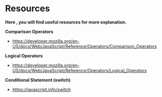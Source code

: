 # Resources

**Here , you will find useful resources for more explanation.**

**Comparison Operators**

- https://developer.mozilla.org/en-US/docs/Web/JavaScript/Reference/Operators/Comparison_Operators

**Logical Operators**

- https://developer.mozilla.org/en-US/docs/Web/JavaScript/Reference/Operators/Logical_Operators

**Conditional Statement (switch)**

- https://javascript.info/switch
